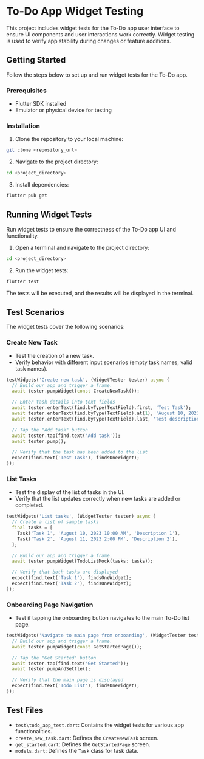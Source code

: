 # To-Do App Widget Testing

This project includes widget tests for the To-Do app user interface to ensure UI components and user interactions work correctly. Widget testing is used to verify app stability during changes or feature additions.

## Getting Started

Follow the steps below to set up and run widget tests for the To-Do app.

### Prerequisites

- Flutter SDK installed
- Emulator or physical device for testing

### Installation

1. Clone the repository to your local machine:

```bash
git clone <repository_url>
```

2. Navigate to the project directory:

```bash
cd <project_directory>
```

3. Install dependencies:

```bash
flutter pub get
```

## Running Widget Tests

Run widget tests to ensure the correctness of the To-Do app UI and functionality.

1. Open a terminal and navigate to the project directory:

```bash
cd <project_directory>
```

2. Run the widget tests:

```bash
flutter test
```

The tests will be executed, and the results will be displayed in the terminal.

## Test Scenarios

The widget tests cover the following scenarios:

### Create New Task

- Test the creation of a new task.
- Verify behavior with different input scenarios (empty task names, valid task names).
```dart
testWidgets('Create new task', (WidgetTester tester) async {
  // Build our app and trigger a frame.
  await tester.pumpWidget(const CreateNewTask());

  // Enter task details into text fields
  await tester.enterText(find.byType(TextField).first, 'Test Task');
  await tester.enterText(find.byType(TextField).at(1), 'August 10, 2023 10:00 AM');
  await tester.enterText(find.byType(TextField).last, 'Test description');

  // Tap the "Add task" button
  await tester.tap(find.text('Add task'));
  await tester.pump();

  // Verify that the task has been added to the list
  expect(find.text('Test Task'), findsOneWidget);
});

```

### List Tasks

- Test the display of the list of tasks in the UI.
- Verify that the list updates correctly when new tasks are added or completed.
```dart
testWidgets('List tasks', (WidgetTester tester) async {
  // Create a list of sample tasks
  final tasks = [
    Task('Task 1', 'August 10, 2023 10:00 AM', 'Description 1'),
    Task('Task 2', 'August 11, 2023 2:00 PM', 'Description 2'),
  ];

  // Build our app and trigger a frame.
  await tester.pumpWidget(TodoListMock(tasks: tasks));

  // Verify that both tasks are displayed
  expect(find.text('Task 1'), findsOneWidget);
  expect(find.text('Task 2'), findsOneWidget);
});
```


### Onboarding Page Navigation

- Test if tapping the onboarding button navigates to the main To-Do list page.
```dart
testWidgets('Navigate to main page from onboarding', (WidgetTester tester) async {
  // Build our app and trigger a frame.
  await tester.pumpWidget(const GetStartedPage());

  // Tap the "Get Started" button
  await tester.tap(find.text('Get Started'));
  await tester.pumpAndSettle();

  // Verify that the main page is displayed
  expect(find.text('Todo List'), findsOneWidget);
});
```

## Test Files

- `test\todo_app_test.dart`: Contains the widget tests for various app functionalities.
- `create_new_task.dart`: Defines the `CreateNewTask` screen.
- `get_started.dart`: Defines the `GetStartedPage` screen.
- `models.dart`: Defines the `Task` class for task data.

